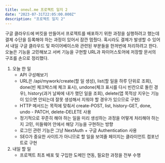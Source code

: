 ```yaml
---
title: oneul.me 프로젝트 일지 2
date: "2023-07-31T22:05:00.000Z"
description: "프로젝트 일지 2"
---
```

구글 클라우드에 버킷을 만들어서 프로젝트를 배포하기 위한 과정을 실행하려고 했는데 결제 수단을 등록해야 하는 과정이 있어서 잠깐 멈췄다. 혹시라도 결제가 발생할 수 있어서 내일 구글 클라우드 및 파이어베이스와 관련된 부분들을 한꺼번에 처리하려고 한다. 오늘은 기능을 고민해보고 서버 기능을 구현할 URL과 파이어스토어에 저장할 문서의 구조를 손으로 정리했다.    
1. 오늘 한 일    
    - API 구성해보기    
    - URL은 /api/mywork/create(할 일 생성), list(할 일을 하루 단위로 조회), done(빈 체크박스에 체크 표시), undone(체크 표시를 다시 빈칸으로 돌린 경우), history(과거 날짜에 내가 했던 일을 조회), delete(앱 목적상 지우는 기능이 있으면 안되는데 잘못 생성해서 지워야 할 경우가 있으므로 구현)    
    - HTTP 메서드는 목적에 맞춰서 create-POST, list, history-GET, done, undo - PATCH, delete-DELETE 사용    
    - 정기적으로 꾸준히 해야 하는 일을 미리 생성하는 과정을 어떻게 처리해야 하는지 고민, 미들웨어 안에서 해당 기능을 구현하는 방향    
    - 로그인 관련 기능은 그냥 NextAuth + 구글 Authentication 사용    
    - SEO가 중요한 사이트가 아니므로 할 일을 보여줄 페이지는 클라이언트 컴포넌트로 구현    
2. 내일 할 일    
    - 프로젝트 최초 배포 및 구입한 도메인 연동, 필요한 과정을 전부 수행    